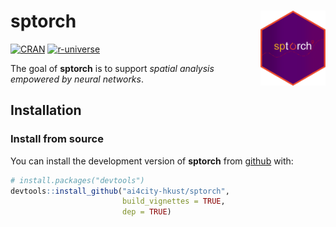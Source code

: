 
<!-- README.md is generated from README.Rmd. Please edit that file -->

# sptorch <img src="man/figures/logo.png" align="right" height="120"/>

<!-- badges: start -->

[![CRAN](https://www.r-pkg.org/badges/version/sptorch)](https://CRAN.R-project.org/package=sptorch)
[![r-universe](https://spatlyu.r-universe.dev/badges/sptorch)](https://spatlyu.r-universe.dev/sptorch)

<!-- badges: end -->

The goal of **sptorch** is to support *spatial analysis empowered by
neural networks*.

## Installation

### Install from source

You can install the development version of **sptorch** from
[github](https://github.com/ai4city-hkust/sptorch) with:

``` r
# install.packages("devtools")
devtools::install_github("ai4city-hkust/sptorch",
                         build_vignettes = TRUE,
                         dep = TRUE)
```
